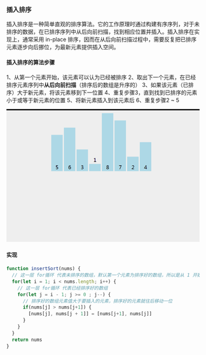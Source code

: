 ### 插入排序

插入排序是一种简单直观的排序算法。它的工作原理时通过构建有序序列，对于未排序的数据，在已排序序列中从后向前扫描，找到相应位置并插入。插入排序在实现上，通常采用 in-place 排序，因而在从后向前扫描过程中，需要反复把已排序元素逐步向后挪位，为最新元素提供插入空间。

#### 插入排序的算法步骤

1、从第一个元素开始，该元素可以认为已经被排序
2、取出下一个元素，在已经排序元素序列中**从后向前扫描**（排序后的数组是升序的）
3、如果该元素（已排序）大于新元素，将该元素移到下一位置
4、重复步骤3，直到找到已排序的元素小于或等于新元素的位置
5、将新元素插入到该元素后
6、重复步骤2 ~ 5

![](../images/insertSort.gif)


#### 实现

```js
function insertSort(nums) {
  // 这一层 for循环 代表未排序的数组，默认第一个元素为排序好的数组，所以是从 1 开始遍历
  for(let i = 1; i < nums.length; i++) {
    // 这一层 for循环 代表已经排序好的数组
    for(let j = i - 1; j >= 0 ; j--) {
      // 排序好的数组元素值大于要插入的元素，排序好的元素就往后移动一位
      if(nums[j] > nums[j+1]) {
        [nums[j], nums[j + 1]] = [nums[j+1], nums[j]]
      }
    }
  }
  return nums
}
```